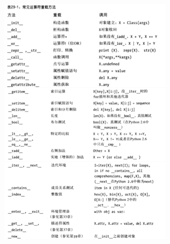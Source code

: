 ![](.常見運算符重載方法_images/f05eabd0.png)
![](.常見運算符重載方法_images/ed4bbc9e.png)
![](.常見運算符重載方法_images/e0713912.png)